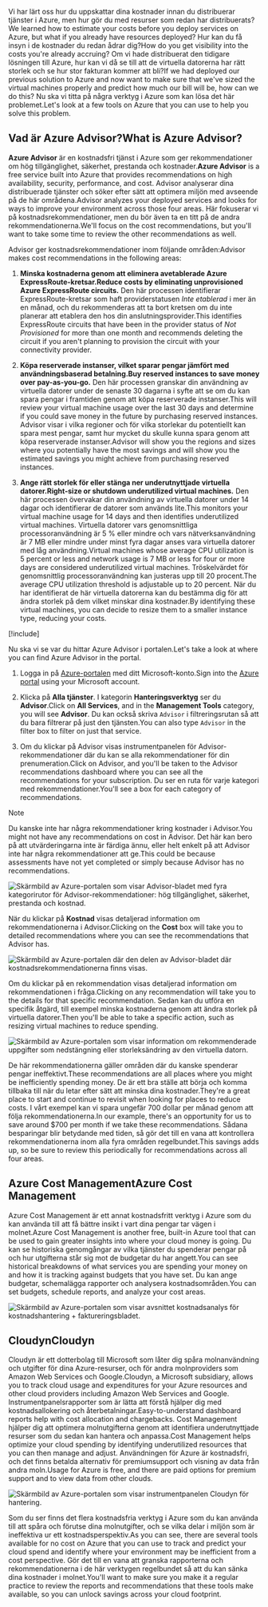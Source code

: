<span data-ttu-id="451a7-101">Vi har lärt oss hur du uppskattar dina kostnader innan du distribuerar tjänster i Azure, men hur gör du med resurser som redan har distribuerats?</span><span class="sxs-lookup"><span data-stu-id="451a7-101">We learned how to estimate your costs before you deploy services on Azure, but what if you already have resources deployed?</span></span> <span data-ttu-id="451a7-102">Hur kan du få insyn i de kostnader du redan ådrar dig?</span><span class="sxs-lookup"><span data-stu-id="451a7-102">How do you get visibility into the costs you're already accruing?</span></span> <span data-ttu-id="451a7-103">Om vi hade distribuerat den tidigare lösningen till Azure, hur kan vi då se till att de virtuella datorerna har rätt storlek och se hur stor fakturan kommer att bli?</span><span class="sxs-lookup"><span data-stu-id="451a7-103">If we had deployed our previous solution to Azure and now want to make sure that we've sized the virtual machines properly and predict how much our bill will be, how can we do this?</span></span> <span data-ttu-id="451a7-104">Nu ska vi titta på några verktyg i Azure som kan lösa det här problemet.</span><span class="sxs-lookup"><span data-stu-id="451a7-104">Let's look at a few tools on Azure that you can use to help you solve this problem.</span></span>

## <a name="what-is-azure-advisor"></a><span data-ttu-id="451a7-105">Vad är Azure Advisor?</span><span class="sxs-lookup"><span data-stu-id="451a7-105">What is Azure Advisor?</span></span>

<span data-ttu-id="451a7-106">**Azure Advisor** är en kostnadsfri tjänst i Azure som ger rekommendationer om hög tillgänglighet, säkerhet, prestanda och kostnader.</span><span class="sxs-lookup"><span data-stu-id="451a7-106">**Azure Advisor** is a free service built into Azure that provides recommendations on high availability, security, performance, and cost.</span></span> <span data-ttu-id="451a7-107">Advisor analyserar dina distribuerade tjänster och söker efter sätt att optimera miljön med avseende på de här områdena.</span><span class="sxs-lookup"><span data-stu-id="451a7-107">Advisor analyzes your deployed services and looks for ways to improve your environment across those four areas.</span></span> <span data-ttu-id="451a7-108">Här fokuserar vi på kostnadsrekommendationer, men du bör även ta en titt på de andra rekommendationerna.</span><span class="sxs-lookup"><span data-stu-id="451a7-108">We'll focus on the cost recommendations, but you'll want to take some time to review the other recommendations as well.</span></span>

<span data-ttu-id="451a7-109">Advisor ger kostnadsrekommendationer inom följande områden:</span><span class="sxs-lookup"><span data-stu-id="451a7-109">Advisor makes cost recommendations in the following areas:</span></span>

1. <span data-ttu-id="451a7-110">**Minska kostnaderna genom att eliminera avetablerade Azure ExpressRoute-kretsar.**</span><span class="sxs-lookup"><span data-stu-id="451a7-110">**Reduce costs by eliminating unprovisioned Azure ExpressRoute circuits.**</span></span>
    <span data-ttu-id="451a7-111">Den här processen identifierar ExpressRoute-kretsar som haft providerstatusen *Inte etablerad* i mer än en månad, och du rekommenderas att ta bort kretsen om du inte planerar att etablera den hos din anslutningsprovider.</span><span class="sxs-lookup"><span data-stu-id="451a7-111">This identifies ExpressRoute circuits that have been in the provider status of *Not Provisioned* for more than one month and recommends deleting the circuit if you aren't planning to provision the circuit with your connectivity provider.</span></span>

1. <span data-ttu-id="451a7-112">**Köpa reserverade instanser, vilket sparar pengar jämfört med användningsbaserad betalning.**</span><span class="sxs-lookup"><span data-stu-id="451a7-112">**Buy reserved instances to save money over pay-as-you-go.**</span></span>
    <span data-ttu-id="451a7-113">Den här processen granskar din användning av virtuella datorer under de senaste 30 dagarna i syfte att se om du kan spara pengar i framtiden genom att köpa reserverade instanser.</span><span class="sxs-lookup"><span data-stu-id="451a7-113">This will review your virtual machine usage over the last 30 days and determine if you could save money in the future by purchasing reserved instances.</span></span> <span data-ttu-id="451a7-114">Advisor visar i vilka regioner och för vilka storlekar du potentiellt kan spara mest pengar, samt hur mycket du skulle kunna spara genom att köpa reserverade instanser.</span><span class="sxs-lookup"><span data-stu-id="451a7-114">Advisor will show you the regions and sizes where you potentially have the most savings and will show you the estimated savings you might achieve from purchasing reserved instances.</span></span>

1. <span data-ttu-id="451a7-115">**Ange rätt storlek för eller stänga ner underutnyttjade virtuella datorer.**</span><span class="sxs-lookup"><span data-stu-id="451a7-115">**Right-size or shutdown underutilized virtual machines.**</span></span>
    <span data-ttu-id="451a7-116">Den här processen övervakar din användning av virtuella datorer under 14 dagar och identifierar de datorer som används lite.</span><span class="sxs-lookup"><span data-stu-id="451a7-116">This monitors your virtual machine usage for 14 days and then identifies underutilized virtual machines.</span></span> <span data-ttu-id="451a7-117">Virtuella datorer vars genomsnittliga processoranvändning är 5 % eller mindre och vars nätverksanvändning är 7 MB eller mindre under minst fyra dagar anses vara virtuella datorer med låg användning.</span><span class="sxs-lookup"><span data-stu-id="451a7-117">Virtual machines whose average CPU utilization is 5 percent or less and network usage is 7 MB or less for four or more days are considered underutilized virtual machines.</span></span> <span data-ttu-id="451a7-118">Tröskelvärdet för genomsnittlig processoranvändning kan justeras upp till 20 procent.</span><span class="sxs-lookup"><span data-stu-id="451a7-118">The average CPU utilization threshold is adjustable up to 20 percent.</span></span> <span data-ttu-id="451a7-119">När du har identifierat de här virtuella datorerna kan du bestämma dig för att ändra storlek på dem vilket minskar dina kostnader.</span><span class="sxs-lookup"><span data-stu-id="451a7-119">By identifying these virtual machines, you can decide to resize them to a smaller instance type, reducing your costs.</span></span>

[!include[](../../../includes/azure-free-trial-note.md)]

<span data-ttu-id="451a7-120">Nu ska vi se var du hittar Azure Advisor i portalen.</span><span class="sxs-lookup"><span data-stu-id="451a7-120">Let's take a look at where you can find Azure Advisor in the portal.</span></span> 

1. <span data-ttu-id="451a7-121">Logga in på [Azure-portalen](https://portal.azure.com?azure-portal=true) med ditt Microsoft-konto.</span><span class="sxs-lookup"><span data-stu-id="451a7-121">Sign into the [Azure portal](https://portal.azure.com?azure-portal=true) using your Microsoft account.</span></span> 

1. <span data-ttu-id="451a7-122">Klicka på **Alla tjänster**. I kategorin **Hanteringsverktyg** ser du **Advisor**.</span><span class="sxs-lookup"><span data-stu-id="451a7-122">Click on **All Services**, and in the **Management Tools** category, you will see **Advisor**.</span></span> <span data-ttu-id="451a7-123">Du kan också skriva `Advisor` i filtreringsrutan så att du bara filtrerar på just den tjänsten.</span><span class="sxs-lookup"><span data-stu-id="451a7-123">You can also type `Advisor` in the filter box to filter on just that service.</span></span>

1. <span data-ttu-id="451a7-124">Om du klickar på Advisor visas instrumentpanelen för Advisor-rekommendationer där du kan se alla rekommendationer för din prenumeration.</span><span class="sxs-lookup"><span data-stu-id="451a7-124">Click on Advisor, and you'll be taken to the Advisor recommendations dashboard where you can see all the recommendations for your subscription.</span></span> <span data-ttu-id="451a7-125">Du ser en ruta för varje kategori med rekommendationer.</span><span class="sxs-lookup"><span data-stu-id="451a7-125">You'll see a box for each category of recommendations.</span></span>

> [!NOTE]
> <span data-ttu-id="451a7-126">Du kanske inte har några rekommendationer kring kostnader i Advisor.</span><span class="sxs-lookup"><span data-stu-id="451a7-126">You might not have any recommendations on cost in Advisor.</span></span> <span data-ttu-id="451a7-127">Det här kan bero på att utvärderingarna inte är färdiga ännu, eller helt enkelt på att Advisor inte har några rekommendationer att ge.</span><span class="sxs-lookup"><span data-stu-id="451a7-127">This could be because assessments have not yet completed or simply because Advisor has no recommendations.</span></span>

![Skärmbild av Azure-portalen som visar Advisor-bladet med fyra kategorirutor för Advisor-rekommendationer: hög tillgänglighet, säkerhet, prestanda och kostnad.](../media/3-advisor-recommendations.png)

<span data-ttu-id="451a7-129">När du klickar på **Kostnad** visas detaljerad information om rekommendationerna i Advisor.</span><span class="sxs-lookup"><span data-stu-id="451a7-129">Clicking on the **Cost** box will take you to detailed recommendations where you can see the recommendations that Advisor has.</span></span>

![Skärmbild av Azure-portalen där den delen av Advisor-bladet där kostnadsrekommendationerna finns visas.](../media/3-advisor-cost-recommendations.png)

<span data-ttu-id="451a7-131">Om du klickar på en rekommendation visas detaljerad information om rekommendationen i fråga.</span><span class="sxs-lookup"><span data-stu-id="451a7-131">Clicking on any recommendation will take you to the details for that specific recommendation.</span></span> <span data-ttu-id="451a7-132">Sedan kan du utföra en specifik åtgärd, till exempel minska kostnaderna genom att ändra storlek på virtuella datorer.</span><span class="sxs-lookup"><span data-stu-id="451a7-132">Then you'll be able to take a specific action, such as resizing virtual machines to reduce spending.</span></span>

![Skärmbild av Azure-portalen som visar information om rekommenderade uppgifter som nedstängning eller storleksändring av den virtuella datorn.](../media/3-advisor-resize-vm.png)

<span data-ttu-id="451a7-134">De här rekommendationerna gäller områden där du kanske spenderar pengar ineffektivt.</span><span class="sxs-lookup"><span data-stu-id="451a7-134">These recommendations are all places where you might be inefficiently spending money.</span></span> <span data-ttu-id="451a7-135">De är ett bra ställe att börja och komma tillbaka till när du letar efter sätt att minska dina kostnader.</span><span class="sxs-lookup"><span data-stu-id="451a7-135">They're a great place to start and continue to revisit when looking for places to reduce costs.</span></span> <span data-ttu-id="451a7-136">I vårt exempel kan vi spara ungefär 700 dollar per månad genom att följa rekommendationerna.</span><span class="sxs-lookup"><span data-stu-id="451a7-136">In our example, there's an opportunity for us to save around $700 per month if we take these recommendations.</span></span> <span data-ttu-id="451a7-137">Sådana besparingar blir betydande med tiden, så gör det till en vana att kontrollera rekommendationerna inom alla fyra områden regelbundet.</span><span class="sxs-lookup"><span data-stu-id="451a7-137">This savings adds up, so be sure to review this periodically for recommendations across all four areas.</span></span>

## <a name="azure-cost-management"></a><span data-ttu-id="451a7-138">Azure Cost Management</span><span class="sxs-lookup"><span data-stu-id="451a7-138">Azure Cost Management</span></span>

<span data-ttu-id="451a7-139">Azure Cost Management är ett annat kostnadsfritt verktyg i Azure som du kan använda till att få bättre insikt i vart dina pengar tar vägen i molnet.</span><span class="sxs-lookup"><span data-stu-id="451a7-139">Azure Cost Management is another free, built-in Azure tool that can be used to gain greater insights into where your cloud money is going.</span></span> <span data-ttu-id="451a7-140">Du kan se historiska genomgångar av vilka tjänster du spenderar pengar på och hur utgifterna står sig mot de budgetar du har angett.</span><span class="sxs-lookup"><span data-stu-id="451a7-140">You can see historical breakdowns of what services you are spending your money on and how it is tracking against budgets that you have set.</span></span> <span data-ttu-id="451a7-141">Du kan ange budgetar, schemalägga rapporter och analysera kostnadsområden.</span><span class="sxs-lookup"><span data-stu-id="451a7-141">You can set budgets, schedule reports, and analyze your cost areas.</span></span>

![Skärmbild av Azure-portalen som visar avsnittet kostnadsanalys för kostnadshantering + faktureringsbladet.](../media/3-cost-management.png)

## <a name="cloudyn"></a><span data-ttu-id="451a7-143">Cloudyn</span><span class="sxs-lookup"><span data-stu-id="451a7-143">Cloudyn</span></span>

<span data-ttu-id="451a7-144">Cloudyn är ett dotterbolag till Microsoft som låter dig spåra molnanvändning och utgifter för dina Azure-resurser, och för andra molnproviders som Amazon Web Services och Google.</span><span class="sxs-lookup"><span data-stu-id="451a7-144">Cloudyn, a Microsoft subsidiary, allows you to track cloud usage and expenditures for your Azure resources and other cloud providers including Amazon Web Services and Google.</span></span> <span data-ttu-id="451a7-145">Instrumentpanelsrapporter som är lätta att förstå hjälper dig med kostnadsallokering och återbetalningar.</span><span class="sxs-lookup"><span data-stu-id="451a7-145">Easy-to-understand dashboard reports help with cost allocation and chargebacks.</span></span> <span data-ttu-id="451a7-146">Cost Management hjälper dig att optimera molnutgifterna genom att identifiera underutnyttjade resurser som du sedan kan hantera och anpassa.</span><span class="sxs-lookup"><span data-stu-id="451a7-146">Cost Management helps optimize your cloud spending by identifying underutilized resources that you can then manage and adjust.</span></span> <span data-ttu-id="451a7-147">Användningen för Azure är kostnadsfri, och det finns betalda alternativ för premiumsupport och visning av data från andra moln.</span><span class="sxs-lookup"><span data-stu-id="451a7-147">Usage for Azure is free, and there are paid options for premium support and to view data from other clouds.</span></span>

![Skärmbild av Azure-portalen som visar instrumentpanelen Cloudyn för hantering.](../media/3-cloudyn-mgt-dash.png)

<span data-ttu-id="451a7-149">Som du ser finns det flera kostnadsfria verktyg i Azure som du kan använda till att spåra och förutse dina molnutgifter, och se vilka delar i miljön som är ineffektiva ur ett kostnadsperspektiv.</span><span class="sxs-lookup"><span data-stu-id="451a7-149">As you can see, there are several tools available for no cost on Azure that you can use to track and predict your cloud spend and identify where your environment may be inefficient from a cost perspective.</span></span> <span data-ttu-id="451a7-150">Gör det till en vana att granska rapporterna och rekommendationerna i de här verktygen regelbundet så att du kan sänka dina kostnader i molnet.</span><span class="sxs-lookup"><span data-stu-id="451a7-150">You'll want to make sure you make it a regular practice to review the reports and recommendations that these tools make available, so you can unlock savings across your cloud footprint.</span></span>